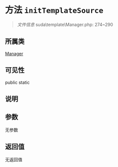 # 方法 `initTemplateSource`

> *文件信息* suda\template\Manager.php: 274~290

## 所属类 

[Manager](../Manager.md)

## 可见性

 public static

## 说明



## 参数


无参数


## 返回值

无返回值
